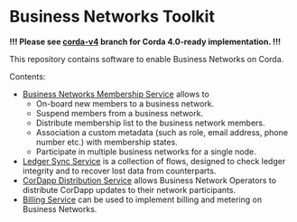 Business Networks Toolkit
==================================

**!!! Please see [corda-v4](https://github.com/corda/corda-solutions/tree/corda-v4/bn-apps) branch for Corda 4.0-ready implementation. !!!**

This repository contains software to enable Business Networks on Corda. 

Contents:
* [Business Networks Membership Service](./memberships-management) allows to 
    * On-board new members to a business network. 
    * Suspend members from a business network.
    * Distribute membership list to the business network members.
    * Association a custom metadata (such as role, email address, phone number etc.) with membership states.
    * Participate in multiple business networks for a single node.
* [Ledger Sync Service](./ledger-sync) is a collection of flows, designed to check ledger integrity and to recover lost data from counterparts.
* [CorDapp Distribution Service](./cordapp-updates-distribution) allows Business Network Operators to distribute CorDapp updates to their network participants. 
* [Billing Service](./billing) can be used to implement billing and metering on Business Networks.
